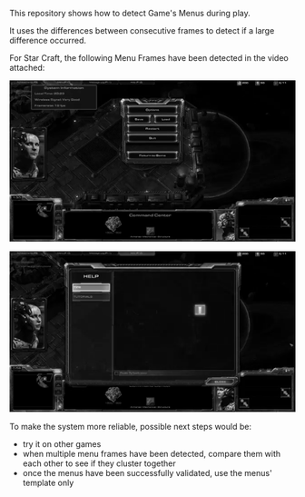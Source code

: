 This repository shows how to detect Game's Menus during play.

It uses the differences between consecutive frames to detect if a large difference occurred.

For Star Craft, the following Menu Frames have been detected in the video attached:

<p align="center">
<img src="large_img_differences/large_img_diff_600.png" width=800 />
</p>

<p align="center">
<img src="large_img_differences/large_img_diff_358.png" width=800 />
</p>

To make the system more reliable, possible next steps would be:

- try it on other games
- when multiple menu frames have been detected, compare them with each other to see if they cluster together
- once the menus have been successfully validated, use the menus' template only